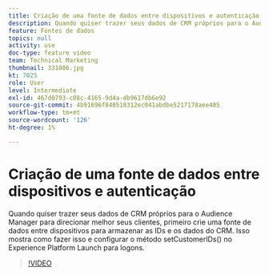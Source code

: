 ```yaml
---
title: Criação de uma fonte de dados entre dispositivos e autenticação
description: Quando quiser trazer seus dados de CRM próprios para o Audience Manager para direcionar melhor seus clientes, primeiro crie uma fonte de dados entre dispositivos para armazenar as IDs e os dados do CRM. Isso mostra como fazer isso e configurar o método setCustomerIDs() no Launch para logons.
feature: Fontes de dados
topics: null
activity: use
doc-type: feature video
team: Technical Marketing
thumbnail: 331006.jpg
kt: 7025
role: User
level: Intermediate
exl-id: 467d0793-c08c-4165-9d4a-db9617db6e92
source-git-commit: 4b91696f840518312ec041abdbe5217178aee405
workflow-type: tm+mt
source-wordcount: '126'
ht-degree: 1%

---
```


# Criação de uma fonte de dados entre dispositivos e autenticação

Quando quiser trazer seus dados de CRM próprios para o Audience Manager para direcionar melhor seus clientes, primeiro crie uma fonte de dados entre dispositivos para armazenar as IDs e os dados do CRM. Isso mostra como fazer isso e configurar o método setCustomerIDs() no Experience Platform Launch para logons.

>[!VIDEO](https://video.tv.adobe.com/v/331006/?quality=12&learn=on)
